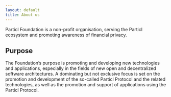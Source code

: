 ```yaml
---
layout: default
title: About us
---
```


Particl Foundation is a non-profit organisation, serving the Particl ecosystem and promoting awareness of financial privacy.

## Purpose

The Foundation’s purpose is promoting and developing new technologies and applications, especially in the fields of new open and decentralized software architectures. A dominating but not exclusive focus is set on the promotion and development of the so-called Particl Protocol and the related technologies, as well as the promotion and support of applications using the Particl Protocol.
